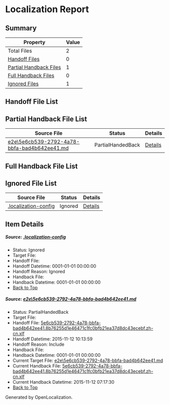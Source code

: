 # <a name='report-top'></a> Localization Report

## Summary
 Property | Value 
 -------- | ----- 
 Total Files | 2
[ Handoff Files ](#handoff-list)| 0
[ Partial Handback Files ](#partial-handback-list)| 1
[ Full Handback Files ](#full-handback-list)| 0
[ Ignored Files ](#ignored-list)| 1

## <a name='handoff-list'></a> Handoff File List

## <a name='partial-handback-list'></a> Partial Handback File List
 Source File | Status | Details 
 ----------- | ------ | ------- 
 [e2e\5e6cb539-2792-4a78-bbfa-bad4b642ee41.md](https://github.com/OpenLocalizationTest/oltest/blob/aa97c56b6221a12119842ca48fe5b6cb5921fec6/e2e/5e6cb539-2792-4a78-bbfa-bad4b642ee41.md) | PartialHandedBack | [Details](#6d4d1699680ffce5e655121077683809bc296c061)

## <a name='handback-list'></a> Full Handback File List

## <a name='ignored-list'></a> Ignored File List
 Source File | Status | Details 
 ----------- | ------ | ------- 
 [.localization-config](https://github.com/OpenLocalizationTest/oltest/blob/aa97c56b6221a12119842ca48fe5b6cb5921fec6/.localization-config) | Ignored | [Details](#048a0e657b81f2e30d1cbef1ba533f0de3ca11c40)

## Item Details
##### <a name='048a0e657b81f2e30d1cbef1ba533f0de3ca11c40'></a> Source: [.localization-config](https://github.com/OpenLocalizationTest/oltest/blob/aa97c56b6221a12119842ca48fe5b6cb5921fec6/.localization-config)
* Status: Ignored
* Target File: 
* Handoff File: 
* Handoff Datetime: 0001-01-01 00:00:00
* Handoff Reason: Ignored
* Handback File: 
* Handback Datetime: 0001-01-01 00:00:00
* [Back to Top](#report-top)

##### <a name='6d4d1699680ffce5e655121077683809bc296c061'></a> Source: [e2e\5e6cb539-2792-4a78-bbfa-bad4b642ee41.md](https://github.com/OpenLocalizationTest/oltest/blob/aa97c56b6221a12119842ca48fe5b6cb5921fec6/e2e/5e6cb539-2792-4a78-bbfa-bad4b642ee41.md)
* Status: PartialHandedBack
* Target File: 
* Handoff File: [5e6cb539-2792-4a78-bbfa-bad4b642ee41.8b76255d1e46471c1fc0bfb21ea37d8dc43ecebf.zh-cn.xlf](https://github.com/OpenLocalizationTestOrg/olhandoff/blob/bd0a32b86b46bbd4314ee3cea1d5fbd2f3708777/ol-handoff/OpenLocalizationTestOrg/oltest.zh-cn/yanz/5e6cb539-2792-4a78-bbfa-bad4b642ee41.8b76255d1e46471c1fc0bfb21ea37d8dc43ecebf.zh-cn.xlf)
* Handoff Datetime: 2015-11-12 10:13:59
* Handoff Reason: Include
* Handback File: 
* Handback Datetime: 0001-01-01 00:00:00
* Current Target File: [e2e\5e6cb539-2792-4a78-bbfa-bad4b642ee41.md](https://github.com/OpenLocalizationTestOrg/oltest.zh-cn/blob/b7ffbd3af84fb770b7d31da133bad631d0a02d8f/e2e/5e6cb539-2792-4a78-bbfa-bad4b642ee41.md)
* Current Handback File: [5e6cb539-2792-4a78-bbfa-bad4b642ee41.8b76255d1e46471c1fc0bfb21ea37d8dc43ecebf.zh-cn.xlf](https://github.com/OpenLocalizationTestOrg/olhandback/blob/a599a5faa7d30e7eb1ed04a761bd1fbbca911171/ol-handback/OpenLocalizationTestOrg/oltest.zh-cn/yanz/5e6cb539-2792-4a78-bbfa-bad4b642ee41.8b76255d1e46471c1fc0bfb21ea37d8dc43ecebf.zh-cn.xlf)
* Current Handback Datetime: 2015-11-12 07:17:30
* [Back to Top](#report-top)


Generated by OpenLocalization.
